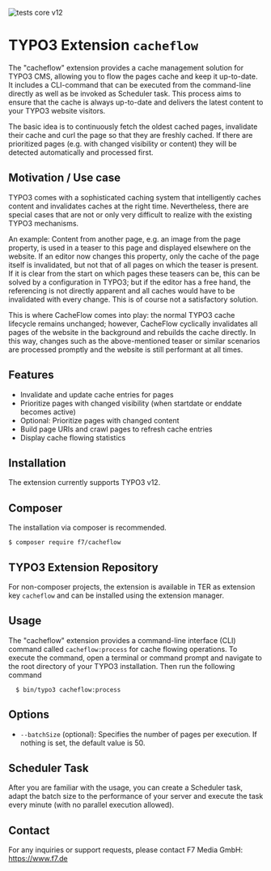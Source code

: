 ![tests core v12](https://github.com/f7media/cacheflow/actions/workflows/testscorev12.yml/badge.svg)

# TYPO3 Extension ``cacheflow``

The "cacheflow" extension provides a cache management solution for TYPO3 CMS, allowing you to flow the pages cache and
keep it up-to-date. It includes a CLI-command that can be executed from the command-line directly as well as be invoked
as Scheduler task. This process aims to ensure that the cache is always up-to-date and delivers the latest content to
your TYPO3 website visitors.

The basic idea is to continuously fetch the oldest cached pages, invalidate their cache and curl the page so that they
are freshly cached. If there are prioritized pages (e.g. with changed visibility or content) they will be detected
automatically and processed first.

## Motivation / Use case

TYPO3 comes with a sophisticated caching system that intelligently caches content and invalidates caches at the right
time. Nevertheless, there are special cases that are not or only very difficult to realize with the existing TYPO3
mechanisms.

An example: Content from another page, e.g. an image from the page property, is used in a teaser to this page and
displayed elsewhere on the website. If an editor now changes this property, only the cache of the page itself is
invalidated, but not that of all pages on which the teaser is present. If it is clear from the start on which pages
these teasers can be, this can be solved by a configuration in TYPO3; but if the editor has a free hand, the referencing
is not directly apparent and all caches would have to be invalidated with every change. This is of course not a
satisfactory solution.

This is where CacheFlow comes into play: the normal TYPO3 cache lifecycle remains unchanged; however, CacheFlow
cyclically invalidates all pages of the website in the background and rebuilds the cache directly. In this way, changes
such as the above-mentioned teaser or similar scenarios are processed promptly and the website is still performant at
all times.

## Features

- Invalidate and update cache entries for pages
- Prioritize pages with changed visibility (when startdate or enddate becomes active)
- Optional: Prioritize pages with changed content
- Build page URIs and crawl pages to refresh cache entries
- Display cache flowing statistics

## Installation

The extension currently supports TYPO3 v12.

## Composer

The installation via composer is recommended.

    $ composer require f7/cacheflow

## TYPO3 Extension Repository

For non-composer projects, the extension is available in TER as extension key ``cacheflow`` and can be installed using
the extension manager.

## Usage

The "cacheflow" extension provides a command-line interface (CLI) command called `cacheflow:process` for cache
flowing operations. To execute the command, open a terminal or command prompt and navigate to the root directory of your
TYPO3 installation. Then run the following command

      $ bin/typo3 cacheflow:process

## Options

- `--batchSize` (optional): Specifies the number of pages per execution. If nothing is set, the default value is 50.

## Scheduler Task

After you are familiar with the usage, you can create a Scheduler task, adapt the batch size to the performance of your
server and execute the task every minute (with no parallel execution allowed).

## Contact

For any inquiries or support requests, please contact F7 Media GmbH: https://www.f7.de
